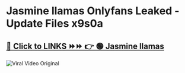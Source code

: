 
 # Jasmine llamas Onlyfans Leaked - Update Files x9s0a

## <h2><a href="https://clipsfans.com/Jasmine_llamas&ref=git">🔗 Click to LINKS ⏩⏩ 👉 🟢 Jasmine llamas </a></h2>

<a href="https://clipsfans.com/Jasmine_llamas&ref=git" rel="nofollow" data-target="animated-image.originalLink"><img src="https://i.ibb.co.com/xMMVF88/686577567.gif" alt="Viral Video Original" style="max-width: 100%; display: inline-block;" data-target="animated-image.originalImage"></a>

